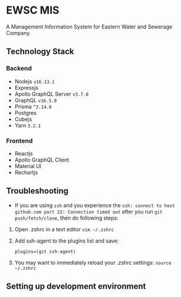 # EWSC MIS

A Management Information System for Eastern Water and Sewerage Company.

## Technology Stack

### Backend

- Nodejs `v16.13.1`
- Expressjs
- Apollo GraphQL Server `v3.7.0`
- GraphQL `v16.5.0`
- Prisma `^3.14.0`
- Postgres
- Cubejs
- Yarn `3.2.1`

### Frontend

- Reactjs
- Apollo GraphQL Client
- Material UI
- Rechartjs

## Troubleshooting

- If you are using `zsh` and you experience the `ssh: connect to host github.com port 22: Connection timed out` after you run `git push/fetch/clone`, then do following steps:

1. Open .zshrc in a text editor
   `vim ~/.zshrc`
2. Add ssh-agent to the plugins list and save:

   `plugins=(git ssh-agent)`

3. You may want to immediately reload your .zshrc settings:
   `source ~/.zshrc`

## Setting up development environment
